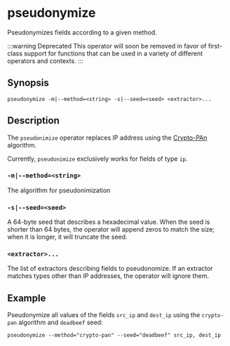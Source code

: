 # pseudonymize

Pseudonymizes fields according to a given method.

:::warning Deprecated
This operator will soon be removed in favor of first-class support for functions
that can be used in a variety of different operators and contexts.
:::

## Synopsis

```
pseudonymize -m|--method=<string> -s|--seed=<seed> <extractor>...
```

## Description

The `pseudonimize` operator replaces IP address using the
[Crypto-PAn](https://en.wikipedia.org/wiki/Crypto-PAn) algorithm.

Currently, `pseudonimize` exclusively works for fields of type `ip`.

### `-m|--method=<string>`

The algorithm for pseudonimization

### `-s|--seed=<seed>`

A 64-byte seed that describes a hexadecimal value. When the seed is shorter than
64 bytes, the operator will append zeros to match the size; when it is longer,
it will truncate the seed.

### `<extractor>...`

The list of extractors describing fields to pseudonomize. If an extractor
matches types other than IP addresses, the operator will ignore them.

## Example

Pseudonymize all values of the fields `src_ip` and `dest_ip` using the
`crypto-pan` algorithm and `deadbeef` seed:

```
pseudonymize --method="crypto-pan" --seed="deadbeef" src_ip, dest_ip
```
